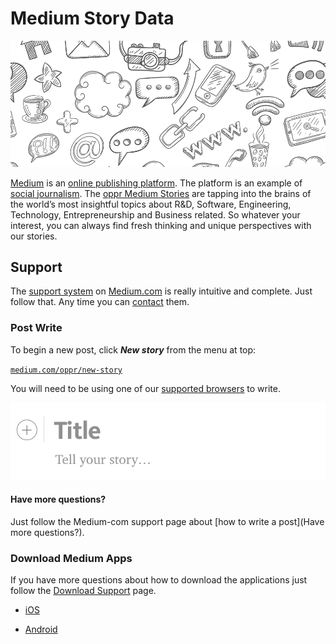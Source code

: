 # Medium Story Data

<img src="banners/medium_base_cut_1000x400.png"/>

[Medium](https://medium.com/) is an [online publishing platform](https://en.wikipedia.org/wiki/Electronic_publishing). The platform is an example of [social journalism](https://en.wikipedia.org/wiki/Social_journalism). The [oppr Medium Stories](https://medium.com/oppr) are tapping into the brains of the world’s most insightful topics about R&D, Software, Engineering, Technology, Entrepreneurship and Business related. So whatever your interest, you can always find fresh thinking and unique perspectives with our stories.

## Support

The [support system](https://help.medium.com/hc/en-us) on [Medium.com](https://medium.com/) is really intuitive and complete. Just follow that. Any time you can [contact](https://help.medium.com/hc/en-us/categories/202045948-Contact) them.

### Post Write

To begin a new post, click ***New story*** from the menu at top:

[```medium.com/oppr/new-story```](https://medium.com/oppr/new-story)

You will need to be using one of our [supported browsers](https://help.medium.com/hc/en-us/articles/225011147-Supported-browsers) to write.

<img src="assets/title.gif"/>

#### Have more questions?

Just follow the Medium-com support page about [how to write a post](Have more questions?).

### Download Medium Apps

If you have more questions about how to download the applications just follow the [Download Support](https://help.medium.com/hc/en-us/articles/115005056008-Download-Medium-apps) page.

* [iOS](https://itunes.apple.com/app/medium-everyones-stories/id828256236?pt=698524&mt=8)

* [Android](https://play.google.com/store/apps/details?id=com.medium.reader)

